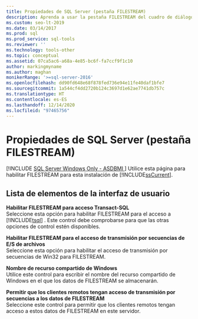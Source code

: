 ```yaml
---
title: Propiedades de SQL Server (pestaña FILESTREAM)
description: Aprenda a usar la pestaña FILESTREAM del cuadro de diálogo Propiedades de SQL Server para habilitar FILESTREAM para una instalación de SQL Server 2019.
ms.custom: seo-lt-2019
ms.date: 03/14/2017
ms.prod: sql
ms.prod_service: sql-tools
ms.reviewer: ''
ms.technology: tools-other
ms.topic: conceptual
ms.assetid: 07ca5ac6-a68a-4e85-bc6f-fa7ccf9f1c10
author: markingmyname
ms.author: maghan
monikerRange: '>=sql-server-2016'
ms.openlocfilehash: dd90fd648e68f878fed736e94e11fe40daf1bfe7
ms.sourcegitcommit: 1a544cf4dd2720b124c3697d1e62ae7741db757c
ms.translationtype: HT
ms.contentlocale: es-ES
ms.lasthandoff: 12/14/2020
ms.locfileid: "97465756"
---
```

# <a name="sql-server-properties-filestream-tab"></a>Propiedades de SQL Server (pestaña FILESTREAM)
[!INCLUDE [SQL Server Windows Only - ASDBMI ](../../includes/applies-to-version/sql-windows-only-asdbmi.md)]
  Utilice esta página para habilitar FILESTREAM para esta instalación de [!INCLUDE[ssCurrent](../../includes/sscurrent-md.md)].  
  
## <a name="ui-element-list"></a>Lista de elementos de la interfaz de usuario  
 **Habilitar FILESTREAM para acceso Transact-SQL**  
 Seleccione esta opción para habilitar FILESTREAM para el acceso a [!INCLUDE[tsql](../../includes/tsql-md.md)] . Este control debe comprobarse para que las otras opciones de control estén disponibles.  
  
 **Habilitar FILESTREAM para el acceso de transmisión por secuencias de E/S de archivos**  
 Seleccione esta opción para habilitar el acceso de transmisión por secuencias de Win32 para FILESTREAM.  
  
 **Nombre de recurso compartido de Windows**  
 Utilice este control para escribir el nombre del recurso compartido de Windows en el que los datos de FILESTREAM se almacenarán.  
  
 **Permitir que los clientes remotos tengan acceso de transmisión por secuencias a los datos de FILESTREAM**  
 Seleccione este control para permitir que los clientes remotos tengan acceso a estos datos de FILESTREAM en este servidor.  
  
  
